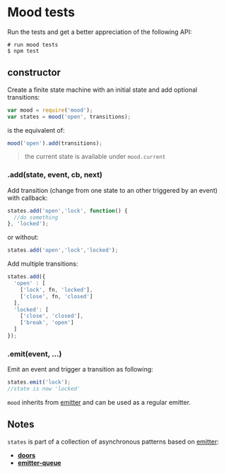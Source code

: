 # Mood tests

Run the tests and get a better appreciation of the following API:

```shell
# run mood tests
$ npm test
```

## constructor

Create a finite state machine with an initial state and add optional transitions:

```js
var mood = require('mood');
var states = mood('open', transitions);
```

is the equivalent of:

```js
mood('open').add(transitions);
```

 > the current state is available under `mood.current`

### .add(state, event, cb, next)

 Add transition (change from one state to an other triggered by an event) with callback:

```js
states.add('open','lock', function() {
  //do something
}, 'locked');
```
 or without:

```js
states.add('open','lock','locked');
```

 Add multiple transitions:

```js
states.add({
  'open' : [
    ['lock', fn, 'locked'],
    ['close', fn, 'closed']
  ],
  'locked': [
    ['close', 'closed'],
    ['break', 'open']
  ]
});
```

### .emit(event, ...)

  Emit an event and trigger a transition  as following:

```js
states.emit('lock');
//state is now 'locked'
```

  `mood` inherits from [emitter](http://github.com/component/emitter) and can be used as a regular emitter.

## Notes

`states` is part of a collection of asynchronous patterns based on [emitter](http://github.com/component/emitter):
  - **[doors](http://github.com/bredele/doors)**
  - **[emitter-queue](http://github.com/bredele/emitter-queue)**
